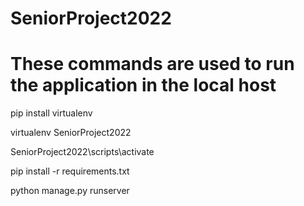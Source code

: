 # SeniorProject2022

# These commands are used to run the application in the local host
pip install virtualenv

virtualenv SeniorProject2022

SeniorProject2022\scripts\activate

pip install -r requirements.txt

python manage.py runserver